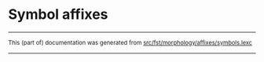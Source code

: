 
# Symbol affixes

* * *

<small>This (part of) documentation was generated from [src/fst/morphology/affixes/symbols.lexc](https://github.com/giellalt/lang-evn/blob/main/src/fst/morphology/affixes/symbols.lexc)</small>

---


